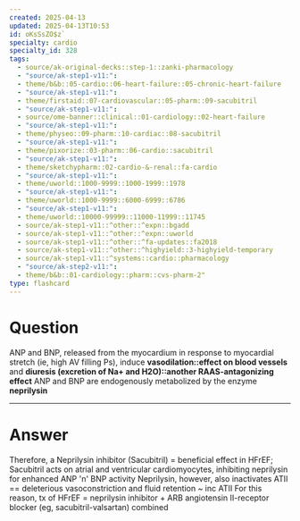 ```yaml
---
created: 2025-04-13
updated: 2025-04-13T10:53
id: oKsSsZO$z`
specialty: cardio
specialty_id: 328
tags:
  - source/ak-original-decks::step-1::zanki-pharmacology
  - "source/ak-step1-v11:": 
  - theme/b&b::05-cardio::06-heart-failure::05-chronic-heart-failure
  - "source/ak-step1-v11:": 
  - theme/firstaid::07-cardiovascular::05-pharm::09-sacubitril
  - "source/ak-step1-v11:": 
  - source/ome-banner::clinical::01-cardiology::02-heart-failure
  - "source/ak-step1-v11:": 
  - theme/physeo::09-pharm::10-cardiac::08-sacubitril
  - "source/ak-step1-v11:": 
  - theme/pixorize::03-pharm::06-cardio::sacubitril
  - "source/ak-step1-v11:": 
  - theme/sketchypharm::02-cardio-&-renal::fa-cardio
  - "source/ak-step1-v11:": 
  - theme/uworld::1000-9999::1000-1999::1978
  - "source/ak-step1-v11:": 
  - theme/uworld::1000-9999::6000-6999::6786
  - "source/ak-step1-v11:": 
  - theme/uworld::10000-99999::11000-11999::11745
  - source/ak-step1-v11::^other::^expn::bgadd
  - source/ak-step1-v11::^other::^expn::uworld
  - source/ak-step1-v11::^other::^fa-updates::fa2018
  - source/ak-step1-v11::^other::^highyield::3-highyield-temporary
  - source/ak-step1-v11::^systems::cardio::pharmacology
  - "source/ak-step2-v11:": 
  - theme/b&b::01-cardiology::pharm::cvs-pharm-2"
type: flashcard
---
```


# Question
ANP and BNP, released from the myocardium in response to myocardial stretch (ie, high AV filling Ps), induce **vasodilation::effect on blood vessels** and **diuresis (excretion of Na+ and H2O)::another RAAS-antagonizing effect**   ANP and BNP are endogenously metabolized by the enzyme **neprilysin**

---

# Answer
Therefore, a Neprilysin inhibitor (Sacubitril) = beneficial effect in HFrEF; Sacubitril acts on atrial and ventricular cardiomyocytes, inhibiting neprilysin for enhanced ANP 'n' BNP activity  Neprilysin, however, also inactivates ATII == deleterious vasoconstriction and fluid retention ~ inc ATII For this reason, tx of HFrEF = neprilysin inhibitor + ARB angiotensin II-receptor blocker (eg, sacubitril-valsartan) combined